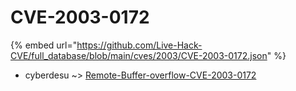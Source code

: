 # CVE-2003-0172
{% embed url="https://github.com/Live-Hack-CVE/full_database/blob/main/cves/2003/CVE-2003-0172.json" %}

* cyberdesu ~> [Remote-Buffer-overflow-CVE-2003-0172](https://www.alice-snow.ru/2003/database/cve-2003-0172/remote-buffer-overflow-cve-2003-0172-cyberdesu)